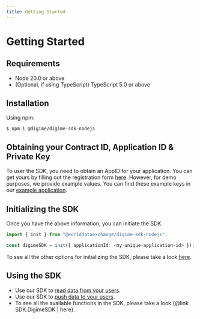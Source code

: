 ```yaml
---
title: Getting Started
---
```


# Getting Started

## Requirements

- Node 20.0 or above
- (Optional, if using TypeScript) TypeScript 5.0 or above

## Installation

Using npm:

```shell
$ npm i @digime/digime-sdk-nodejs
```

## Obtaining your Contract ID, Application ID & Private Key

To user the SDK, you need to obtain an AppID for your application. You can get yours by filling out the registration form [here](https://worlddataexchange.com/register). However, for demo purposes, we provide example values. You can find these example keys in our [example application](https://github.com/worlddataexchange/digime-sdk-nodejs-example).

## Initializing the SDK

Once you have the above information, you can initiate the SDK.

```typescript
import { init } from "@worlddataexchange/digime-sdk-nodejs";

const digimeSDK = init({ applicationId: <my-unique-application-id> });
```

To see all the other options for initializing the SDK, please take a look [here](../initializing-the-sdk.md).

## Using the SDK

- Use our SDK to [read data from your users](reading-data.md).
- Use our SDK to [push data to your users](pushing-data.md).
- To see all the available functions in the SDK, please take a look {@link SDK.DigimeSDK | here}.
